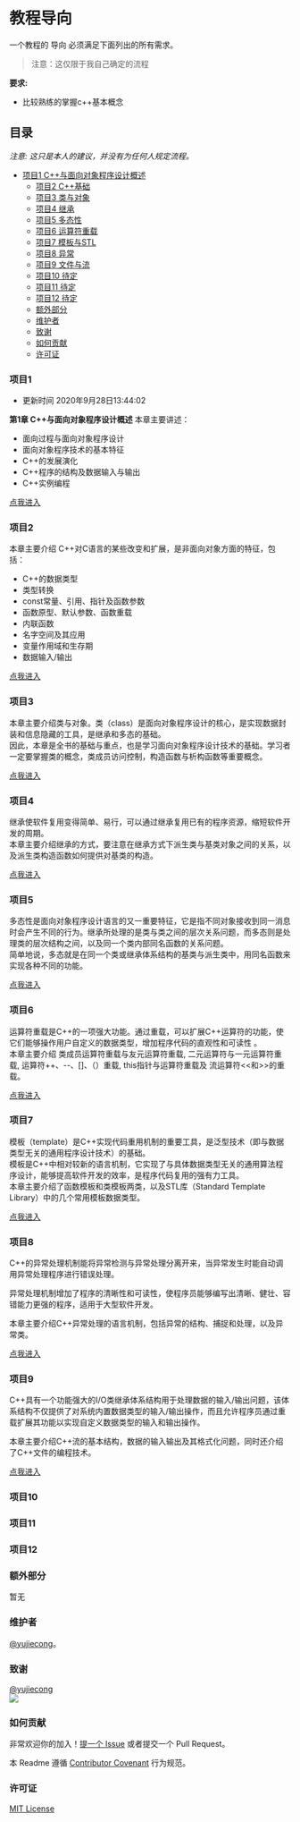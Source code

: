 # 教程导向

一个教程的 导向 必须满足下面列出的所有需求。
> 注意：这仅限于我自己确定的流程

**要求:**
  - 比较熟练的掌握c++基本概念

## 目录

_注意: 这只是本人的建议，并没有为任何人规定流程。_

- [项目1 C++与面向对象程序设计概述](#项目1)
  - [项目2 C++基础](#项目2)
  - [项目3 类与对象](#项目3)
  - [项目4 继承](#项目4)
  - [项目5 多态性](#项目5)
  - [项目6 运算符重载](#项目6)
  - [项目7 模板与STL](#项目7)
  - [项目8 异常](#项目8)
  - [项目9 文件与流](#项目9)
  - [项目10 待定](#项目10)
  - [项目11 待定](#项目11)
  - [项目12 待定](#项目12)
  - [额外部分](#额外部分)
  - [维护者](#维护者)
  - [致谢](#致谢)
  - [如何贡献](#如何贡献)
  - [许可证](#许可证)


### 项目1
- 更新时间 2020年9月28日13:44:02  

**第1章 C++与面向对象程序设计概述**
本章主要讲述：
- 面向过程与面向对象程序设计
- 面向对象程序技术的基本特征
- C++的发展演化
- C++程序的结构及数据输入与输出
- C++实例编程

[点我进入](./contents/chapter1-cpp-outline)
### 项目2
本章主要介绍 C++对C语言的某些改变和扩展，是非面向对象方面的特征，包括：
-  C++的数据类型
- 类型转换
-   const常量、引用、指针及函数参数
- 函数原型、默认参数、函数重载
- 内联函数
- 名字空间及其应用
- 变量作用域和生存期
-  数据输入/输出

[点我进入](contents/chapter2-cpp-standard)

### 项目3
本章主要介绍类与对象。类（class）是面向对象程序设计的核心，是实现数据封装和信息隐藏的工具，是继承和多态的基础。  
因此，本章是全书的基础与重点，也是学习面向对象程序设计技术的基础。学习者一定要掌握类的概念，类成员访问控制，构造函数与析构函数等重要概念。

[点我进入](contents/chapter3-Polymorphism)
### 项目4
继承使软件复用变得简单、易行，可以通过继承复用已有的程序资源，缩短软件开发的周期。  
本章主要介绍继承的方式，要注意在继承方式下派生类与基类对象之间的关系，以及派生类构造函数如何提供对基类的构造。

[点我进入](https://github.com/yujiecong/yjc-cpp-from-s-to-b/tree/master/contents/%E7%AC%AC%E5%9B%9B%E7%AB%A0%20%E7%BB%A7%E6%89%BF)

### 项目5
多态性是面向对象程序设计语言的又一重要特征，它是指不同对象接收到同一消息时会产生不同的行为。继承所处理的是类与类之间的层次关系问题，而多态则是处理类的层次结构之间，以及同一个类内部同名函数的关系问题。  
简单地说，多态就是在同一个类或继承体系结构的基类与派生类中，用同名函数来实现各种不同的功能。

[点我进入](https://github.com/yujiecong/yjc-cpp-from-s-to-b/tree/master/contents/%E7%AC%AC%E4%BA%94%E7%AB%A0%20%E5%A4%9A%E6%80%81%E6%80%A7)
### 项目6
运算符重载是C++的一项强大功能。通过重载，可以扩展C++运算符的功能，使它们能够操作用户自定义的数据类型，增加程序代码的直观性和可读性 。  
本章主要介绍 类成员运算符重载与友元运算符重载,  二元运算符与一元运算符重载,  运算符++、--、[]、（）重载,  this指针与运算符重载及 流运算符<<和>>的重载。

[点我进入](https://github.com/yujiecong/yjc-cpp-from-s-to-b/tree/master/contents/%E7%AC%AC%E5%85%AD%E7%AB%A0%20%E8%BF%90%E7%AE%97%E7%AC%A6%E9%87%8D%E8%BD%BD)
### 项目7
模板（template）是C++实现代码重用机制的重要工具，是泛型技术（即与数据类型无关的通用程序设计技术）的基础。  
模板是C++中相对较新的语言机制，它实现了与具体数据类型无关的通用算法程序设计，能够提高软件开发的效率，是程序代码复用的强有力工具。   
本章主要介绍了函数模板和类模板两类，以及STL库（Standard Template Library）中的几个常用模板数据类型。 

[点我进入](https://github.com/yujiecong/yjc-cpp-from-s-to-b/tree/master/contents/%E7%AC%AC%E4%B8%83%E7%AB%A0%20%E6%A8%A1%E6%9D%BF%E4%B8%8ESTL)

### 项目8

C++的异常处理机制能将异常检测与异常处理分离开来，当异常发生时能自动调用异常处理程序进行错误处理。

异常处理机制增加了程序的清晰性和可读性，使程序员能够编写出清晰、健壮、容错能力更强的程序，适用于大型软件开发。

本章主要介绍C++异常处理的语言机制，包括异常的结构、捕捉和处理，以及异常类。

[点我进入](https://github.com/yujiecong/yjc-cpp-from-s-to-b/tree/master/contents/%E7%AC%AC%E5%85%AB%E7%AB%A0%20%E5%BC%82%E5%B8%B8)

### 项目9
C++具有一个功能强大的I/O类继承体系结构用于处理数据的输入/输出问题，该体系结构不仅提供了对系统内置数据类型的输入/输出操作，而且允许程序员通过重载扩展其功能以实现自定义数据类型的输入和输出操作。

本章主要介绍C++流的基本结构，数据的输入输出及其格式化问题，同时还介绍了C++文件的编程技术。

[点我进入](https://github.com/yujiecong/yjc-cpp-from-s-to-b/tree/master/contents/%E7%AC%AC%E4%B9%9D%E7%AB%A0%20%E6%96%87%E4%BB%B6%E4%B8%8E%E6%B5%81)

### 项目10

### 项目11



### 项目12


### 额外部分
暂无

### 维护者
[@yujiecong](https://github.com/yujiecong)。

### 致谢
[@yujiecong](https://github.com/yujiecong)  
<a href="graphs/contributors"><img src="https://avatars2.githubusercontent.com/u/44287052?s=60&amp;v=4" /></a>


### 如何贡献

非常欢迎你的加入！[提一个 Issue](https://github.com/yujiecong/cc-c51-learning/issues/new) 或者提交一个 Pull Request。


本 Readme 遵循 [Contributor Covenant](http://contributor-covenant.org/version/1/3/0/) 行为规范。

### 许可证
[MIT License](https://github.com/yujiecong/yjc-c--from-s-to-b/blob/master/LICENSE)




